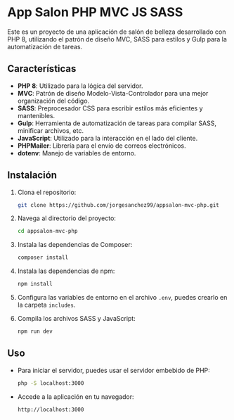 # App Salon PHP MVC JS SASS

Este es un proyecto de una aplicación de salón de belleza desarrollado con PHP 8, utilizando el patrón de diseño MVC, SASS para estilos y Gulp para la automatización de tareas.

## Características

- **PHP 8**: Utilizado para la lógica del servidor.
- **MVC**: Patrón de diseño Modelo-Vista-Controlador para una mejor organización del código.
- **SASS**: Preprocesador CSS para escribir estilos más eficientes y mantenibles.
- **Gulp**: Herramienta de automatización de tareas para compilar SASS, minificar archivos, etc.
- **JavaScript**: Utilizado para la interacción en el lado del cliente.
- **PHPMailer**: Librería para el envío de correos electrónicos.
- **dotenv**: Manejo de variables de entorno.


## Instalación

1. Clona el repositorio:
    ```sh
    git clone https://github.com/jorgesanchez99/appsalon-mvc-php.git
    ```

2. Navega al directorio del proyecto:
    ```sh
    cd appsalon-mvc-php
    ```

3. Instala las dependencias de Composer:
    ```sh
    composer install
    ```

4. Instala las dependencias de npm:
    ```sh
    npm install
    ```

5. Configura las variables de entorno en el archivo `.env`, puedes crearlo en la carpeta `includes`.


6. Compila los archivos SASS y JavaScript:
    ```sh
    npm run dev
    ```

## Uso

- Para iniciar el servidor, puedes usar el servidor embebido de PHP:
    ```sh
    php -S localhost:3000
    ```

- Accede a la aplicación en tu navegador:
    ```
    http://localhost:3000
    ```

